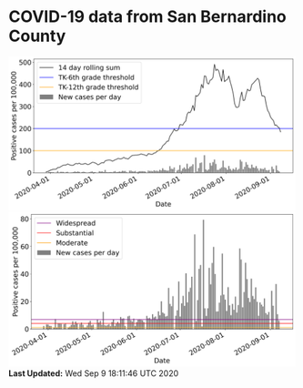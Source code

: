 # COVID-19 data from San Bernardino County
![image1](plots/graph.png)
![image2](plots/classification.png)
**Last Updated:** Wed Sep  9 18:11:46 UTC 2020